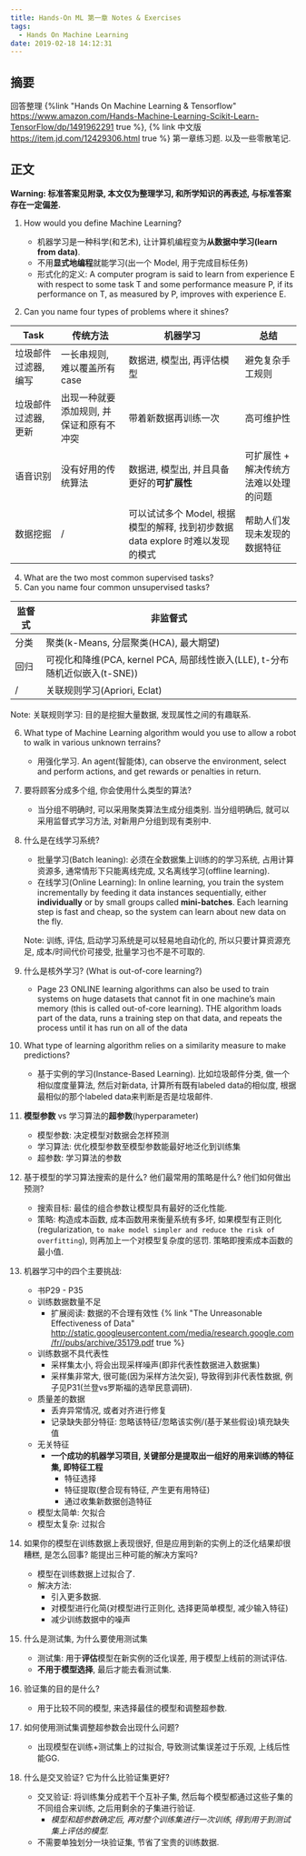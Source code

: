 ```yaml
---
title: Hands-On ML 第一章 Notes & Exercises
tags:
  - Hands On Machine Learning
date: 2019-02-18 14:12:31
---
```



## 摘要

回答整理 {%link "Hands On Machine Learning & Tensorflow" https://www.amazon.com/Hands-Machine-Learning-Scikit-Learn-TensorFlow/dp/1491962291 true %}, {% link 中文版 https://item.jd.com/12429306.html true %} 第一章练习题.
以及一些零散笔记.
<!--more-->

## 正文

**Warning: 标准答案见附录, 本文仅为整理学习, 和所学知识的再表述, 与标准答案存在一定偏差.**

1.  How would you define Machine Learning?
    - 机器学习是一种科学(和艺术), 让计算机编程变为**从数据中学习(learn from data)**.
    - 不用**显式地编程**就能学习(出一个 Model, 用于完成目标任务)
    - 形式化的定义: A computer program is said to learn from experience E with respect to some task T and some performance measure P, if its performance on T, as measured by P, improves with experience E.

2. Can you name four types of problems where it shines?

| Task                 | 传统方法                                 | 机器学习                                                                       | 总结                                  |
| -------------------- | ---------------------------------------- | ------------------------------------------------------------------------------ | ------------------------------------- |
| 垃圾邮件过滤器, 编写 | 一长串规则, 难以覆盖所有 case            | 数据进, 模型出, 再评估模型                                                     | 避免复杂手工规则                      |
| 垃圾邮件过滤器, 更新 | 出现一种就要添加规则, 并保证和原有不冲突 | 带着新数据再训练一次                                                           | 高可维护性                            |
| 语音识别             | 没有好用的传统算法                       | 数据进, 模型出, 并且具备更好的**可扩展性**                                     | 可扩展性 + 解决传统方法难以处理的问题 |
| 数据挖掘             | /                                        | 可以试试多个 Model, 根据模型的解释, 找到初步数据 data explore 时难以发现的模式 | 帮助人们发现未发现的数据特征          |

4. What are the two most common supervised tasks?
5. Can you name four common unsupervised tasks?

| 监督式 | 非监督式                                                                    |
| ------ | --------------------------------------------------------------------------- |
| 分类   | 聚类(k-Means, 分层聚类(HCA), 最大期望)                                      |
| 回归   | 可视化和降维(PCA, kernel PCA, 局部线性嵌入(LLE), t-分布随机近似嵌入(t-SNE)) |
| /      | 关联规则学习(Apriori, Eclat)                                                |

Note:
关联规则学习: 目的是挖掘大量数据, 发现属性之间的有趣联系.

6. What type of Machine Learning algorithm would you use to allow a robot to walk in various unknown terrains?
  
    - 用强化学习.  An agent(智能体), can observe the environment, select and perform actions, and get rewards or penalties in return.

7. 要将顾客分成多个组, 你会使用什么类型的算法?
  
    - 当分组不明确时, 可以采用聚类算法生成分组类别. 当分组明确后, 就可以采用监督式学习方法, 对新用户分组到现有类别中.

9. 什么是在线学习系统?

    - 批量学习(Batch leaning): 必须在全数据集上训练的的学习系统, 占用计算资源多, 通常情形下只能离线完成, 又名离线学习(offline learning). 
    - 在线学习(Online Learning): In online learning, you train the system incrementally by feeding it data instances sequentially, either **individually** or by small groups called **mini-batches**. Each learning step is fast and cheap, so the system can learn about new data on the fly.

    Note: 训练, 评估, 启动学习系统是可以轻易地自动化的, 所以只要计算资源充足, 成本/时间代价可接受, 批量学习也不是不可取的.

10. 什么是核外学习? (What is out-of-core learning?)
    - Page 23
    ONLINE learning algorithms can also be used to train systems on huge datasets 
    that cannot fit in one machine’s main memory (this is called out-of-core learning). 
    THE algorithm loads part of the data, runs a training step on that data, 
    and repeats the process until it has run on all of the data


11. What type of learning algorithm relies on a similarity measure to make predictions?
    - 基于实例的学习(Instance-Based Learning). 比如垃圾邮件分类, 做一个相似度度量算法, 然后对新data, 计算所有既有labeled data的相似度, 根据最相似的那个labeled data来判断是否是垃圾邮件.


12. **模型参数** vs 学习算法的**超参数**(hyperparameter)

    - 模型参数: 决定模型对数据会怎样预测
    - 学习算法: 优化模型参数至模型参数能最好地泛化到训练集
    - 超参数: 学习算法的参数


13. 基于模型的学习算法搜索的是什么? 他们最常用的策略是什么? 他们如何做出预测?

    - 搜索目标: 最佳的组合参数让模型具有最好的泛化性能.
    - 策略: 构造成本函数, 成本函数用来衡量系统有多坏, 如果模型有正则化(regularization, `to make model simpler and reduce the risk of overfitting`), 则再加上一个对模型复杂度的惩罚. 策略即搜索成本函数的最小值.


14. 机器学习中的四个主要挑战:
    - 书P29 - P35
    - 训练数据数量不足  
        - 扩展阅读: 数据的不合理有效性 {% link "The Unreasonable Effectiveness of Data" http://static.googleusercontent.com/media/research.google.com/fr//pubs/archive/35179.pdf true %}
    - 训练数据不具代表性
        - 采样集太小, 将会出现采样噪声(即非代表性数据进入数据集)
        - 采样集非常大, 很可能(因为采样方法欠妥), 导致得到非代表性数据, 例子见P31(兰登vs罗斯福的选举民意调研).
    - 质量差的数据
        - 丢弃异常情况, 或者对齐进行修复
        - 记录缺失部分特征: 忽略该特征/忽略该实例/(基于某些假设)填充缺失值
    - 无关特征
        - **一个成功的机器学习项目, 关键部分是提取出一组好的用来训练的特征集, 即特征工程**
            - 特征选择
            - 特征提取(整合现有特征, 产生更有用特征)
            - 通过收集新数据创造特征
    - 模型太简单: 欠拟合
    - 模型太复杂: 过拟合


15. 如果你的模型在训练数据上表现很好, 但是应用到新的实例上的泛化结果却很糟糕, 是怎么回事? 能提出三种可能的解决方案吗?
    - 模型在训练数据上过拟合了.
    - 解决方法:
        - 引入更多数据.
        - 对模型进行化简(对模型进行正则化, 选择更简单模型, 减少输入特征)
        - 减少训练数据中的噪声


16. 什么是测试集, 为什么要使用测试集
    - 测试集: 用于**评估**模型在新实例的泛化误差, 用于模型上线前的测试评估.
    - **不用于模型选择**, 最后才能去看测试集.

17. 验证集的目的是什么?
    - 用于比较不同的模型, 来选择最佳的模型和调整超参数.


18. 如何使用测试集调整超参数会出现什么问题?
    - 出现模型在训练+测试集上的过拟合, 导致测试集误差过于乐观, 上线后性能GG. 


19. 什么是交叉验证? 它为什么比验证集更好?
    - 交叉验证: 将训练集分成若干个互补子集, 然后每个模型都通过这些子集的不同组合来训练, 之后用剩余的子集进行验证.
        - *模型和超参数确定后, 再对整个训练集进行一次训练, 得到用于到测试集上评估的模型.*
    - 不需要单独划分一块验证集, 节省了宝贵的训练数据.
